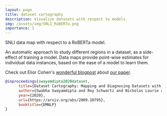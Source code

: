 ```yaml
---
layout: page
title: dataset cartography
description: Visualize datasets with respect to models.
img: /assets/img/SNLI_RoBERTa.png
importance: 1
---
```


<div class="row">
    <div class="col-sm mt-3 mt-md-0">
        <img class="img-fluid rounded z-depth-1" src="{{ '/assets/img/SNLI_RoBERTa.png' | relative_url }}" alt="" title="SNLI-RoBERTa"/>
    </div>
</div>
<div class="caption">
    SNLI data map with respect to a RoBERTa model.
</div>

An automatic approach to study different regions in a dataset, as a side-effect of training a model.
Data maps provide point-wise estimates for individual data instances, based on the ease of a model to learn them.

Check out Elior Cohen's [wonderful blogpost](https://towardsdatascience.com/data-maps-datasets-can-be-distilled-too-1991c3c260d6) about [our paper](https://arxiv.org/abs/2009.10795).

```bib
@inproceedings{swayamdipta2020dataset,
      title={Dataset Cartography: Mapping and Diagnosing Datasets with Training Dynamics},
      author={Swabha Swayamdipta and Roy Schwartz and Nicholas Lourie and Yizhong Wang and Hannaneh Hajishirzi and Noah A. Smith and Yejin Choi},
      year={2020},
      url={https://arxiv.org/abs/2009.10795},
      booktitle={EMNLP}
}
```
